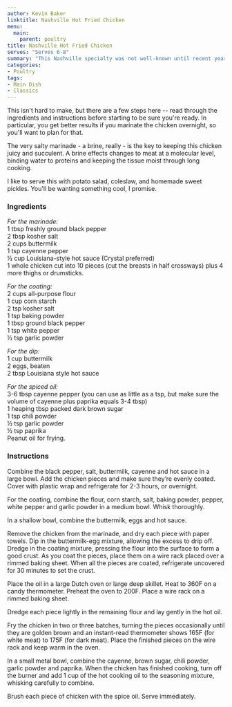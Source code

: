 ```yaml
---
author: Kevin Baker
linktitle: Nashville Hot Fried Chicken
menu:
  main:
    parent: poultry
title: Nashville Hot Fried Chicken
serves: "Serves 6-8"
summary: "This Nashville specialty was not well-known until recent years. You’ll be amazed at the deep, complex flavor. This is genuinely hot, however. You can adjust the quantity of cayenne to control the burn, but you’d miss something of the experience if this didn’t make you sweat."
categories:
- Poultry
tags:
- Main Dish
- Classics
---
```

This isn't hard to make, but there are a few steps here -- read through the ingredients and instructions before starting to be sure you're ready. In particular, you get better results if you marinate the chicken overnight, so you'll want to plan for that.

The very salty marinade - a brine, really - is the key to keeping this chicken juicy and succulent. A brine effects changes to meat at a molecular level, binding water to proteins and keeping the tissue moist through long cooking.

I like to serve this with potato salad, coleslaw, and homemade sweet pickles. You'll be wanting something cool, I promise.
### Ingredients

<div class="ingredient-list">

*For the marinade:*  
1 tbsp freshly ground black pepper  
2 tbsp kosher salt  
2 cups buttermilk  
1 tsp cayenne pepper  
½ cup Louisiana-style hot sauce (Crystal preferred)  
1 whole chicken cut into 10 pieces (cut the breasts in half crossways) plus 4 more thighs or drumsticks.  
  
*For the coating:*  
2 cups all-purpose flour  
1 cup corn starch  
2 tsp kosher salt  
1 tsp baking powder  
1 tbsp ground black pepper  
1 tsp white pepper  
½ tsp garlic powder  
  
*For the dip:*  
1 cup buttermilk  
2 eggs, beaten  
2 tbsp Louisiana style hot sauce   
  
*For the spiced oil:*  
3-6 tbsp cayenne pepper (you can use as little as a tsp, but make sure the volume of cayenne plus paprika equals 3-4 tbsp)  
1 heaping tbsp packed dark brown sugar  
1 tsp chili powder  
½ tsp garlic powder  
½ tsp paprika  
Peanut oil for frying.  

</div>

### Instructions
Combine the black pepper, salt, buttermilk, cayenne and hot sauce in a large bowl. Add the chicken pieces and make sure they’re evenly coated. Cover with plastic wrap and refrigerate for 2-3 hours, or overnight.

For the coating, combine the flour, corn starch, salt, baking powder, pepper, white pepper and garlic powder in a medium bowl. Whisk thoroughly.

In a shallow bowl, combine the buttermilk, eggs and hot sauce.

Remove the chicken from the marinade, and dry each piece with paper towels. Dip in the buttermilk-egg mixture, allowing the excess to drip off. Dredge in the coating mixture, pressing the flour into the surface to form a good crust. As you coat the pieces, place them on a wire rack placed over a rimmed baking sheet. When all the pieces are coated, refrigerate uncovered for 30 minutes to set the crust.

Place the oil in a large Dutch oven or large deep skillet. Heat to 360F on a candy thermometer. Preheat the oven to 200F. Place a wire rack on a rimmed baking sheet. 

Dredge each piece lightly in the remaining flour and lay gently in the hot oil.

Fry the chicken in two or three batches, turning the pieces occasionally until they are golden brown and an instant-read thermometer shows 165F (for white meat) to 175F (for dark meat).  Place the finished pieces on the wire rack and keep warm in the oven. 

In a small metal bowl, combine the cayenne, brown sugar, chili powder, garlic powder and paprika.  When the chicken has finished cooking, turn off the burner and add 1 cup of the hot cooking oil to the seasoning mixture, whisking carefully to combine.

Brush each piece of chicken with the spice oil. Serve immediately. 